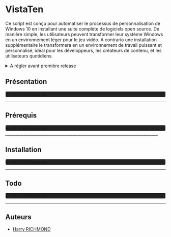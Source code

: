 
# VistaTen

Ce script est conçu pour automatiser le processus de personnalisation de Windows 10 en installant une suite complète de logiciels open source. De manière simple, les utilisateurs peuvent transformer leur système Windows en un environnement léger pour le jeu vidéo.
A contrario une installation supplémentaire le transformera en un environnement de travail puissant et personnalisé, idéal pour les développeurs, les créateurs de contenu, et les utilisateurs quotidiens.
<details>
<summary>A régler avant première release</summary>

1. Installeurs/FoxitPDFReader20232_L10N_Setup_Prom.7z.001 en deux parties à décompresser
2. Faire une version light
3. Reformuler la documentation au propre, en s'inspirant par exemple de l'extrait suivant :

<details>
<summary>Exemple</summary>
Pour démarrer avec le script de personnalisation de Linux Mint, suivez ces étapes simples :

1. Téléchargez le script sur votre machine Linux Mint.
2. Rendez le script exécutable avec la commande : `chmod +x custom-linux-mint.sh`.
3. Exécutez le script avec : `./custom-linux-mint.sh`.

</details>
</details>

## Présentation

<details style="background-color: #222222; border: 1px solid #ccc; border-radius: 4px;">
<summary>Afficher/Masquer</summary>

### Fonctionnalités

- **Installation Semi-Automatique** : Déployez votre environnement personnalisé avec le minimum d'intervention manuelle.
- **Suite Complète** : Le script inclut une suite minimale, idéal pour les joueurs de jeux-vidéos.
- **Suite Complète** : Le script inclut des logiciels pour le développement, la bureautique, le multimédia, et plus encore.
- **Open Source** : Tous (ou prou) les logiciels installés sont open source, garantissant transparence et respect de la vie privée.
- **Thème Préconfiguré** : Profitez d'un thème sobre et fonctionnel, conçu pour une expérience utilisateur optimale.

### Liste de logiciels

Une liste non exhaustive des logiciels inclus dans ce script :

- **Développement**: Codium, Git
- **Bureautique**: LibreOffice, Thunderbird
- **Multimédia**: GIMP, Kodi
- **Internet**: Vivaldi, FileZilla
- ...et beaucoup d'autres !

### Contributions

Les contributions sont les bienvenues ! Si vous avez des suggestions ou des améliorations, n'hésitez pas à soumettre une pull request ou à ouvrir une issue.

### License

Distribué sous la licence GPLv3. Voir `LICENSE` pour plus d'informations.
</details>

___________________________________________________________________________

## Prérequis

<details style="background-color: #222222; border: 1px solid #ccc; border-radius: 4px;">
<summary>Afficher/Masquer</summary>
Une installation fraîche de Windows 11 (si vous voulez un dual boot avec un OS Linux il faut installer windows en premier).

https://docs.atlasos.net/getting-started/installation/#1-download-an-iso
Choisir "Download Windows 11 24h2" et choisir la langue puis cliquez suyr "submit"

POUR MACH8NE VIRTUELLE VIRTUYALVBOX
Penser à cocher "skip unatendeted"

une fois arrivé à l'écran des choix (là où ils demandent de se connecter à son compte)
Lors de l'installation de windows, il faut bypass la connexion en ligne, pour ouvrir un batch shell faites `SHIFT + F10`, puis faites la commande suivante :

```batch
oobe\BypassNRO
# après reboot, quand vous serez sur la page "comment souhaitez vous configurez cet appareil" vous aurez besoin de couper internet avec
ipconfig /release
```

Juste après la dernière commande, vous pouvez cliquer sur suivant, il fera un compte local.

Si ça marche pas, recommencez en coupant internet manuellement.

Ensuite, il faut mettre powershell comme terminal par défaut, `Win + X` puis `A`, tapez ensuite :

```batch
irm https://massgrave.dev/get | iex
```

Choisir l'option 1


POUR MACH8NE VIRTUELLE VIRTUYALVBOX
Une fois installer, aller sur "Aide A propos de virtualbox" pour voir la version., moi virtualbox 7.0.16
https://download.virtualbox.org/virtualbox/7.0.10/VBoxGuestAdditions_7.0.10.iso
Le monter via "Prefiphérique/lecteurs optiques/choose a disk vile" et pointer "VBoxGuestAdditions_7.0.10.iso"

Faire l'installation, reboot, et on peut ejecter le cd après

Dans virtualbox, dans configuration/Général/avancé, activer bidirectionnel pour "presse papier partagé et pour "glisser dépooser"
FIN VIRTUAL BOX MANPIE



INSTALLER ATLAS OS
LA DOC :
https://docs.atlasos.net/getting-started/installation/

En gros c'est bon, aller sur
https://atlasos.net/

Cliquer sur "Get Started Now" et choisir "I'm Following the guide, show me the downloads" en bas.
Cliquer sur ATLAS Playbook pour le DL
Cliquer sur AME Wizard pour le DL

Aller dans les parametres de windows, puis "Windows Update", rechercher les màj, et les faire toute, y compris facultatices, jusqu'à quy'il y en ai plus du tout
Ouvrir le microsoft store pour tout Màj (dans le bouton latéral "telechargements")
Penser à reboot et çà reverfier les màj de microsoft update et de microsoft store



Faire toutes les maj de windows, ouvrir le windows store, allez dans Bibliothèque et faites les màj, faites des reboot et reverifiez les maj system et store.

Ensuite ouvrir "AME Wizard Beta.exe" depuis "AME Wizard Beta"
Da,s le repertoir "AtlasPlaybook_v0.4.1" glissez "AtlasPlaybook_v0.4.1.apbx" dans la fenetre de l'app "AME WIZARD", opuis suivre les instructions

Poursuivez l'installation, choisissez waterfox comme navigateur. A la fin il va reboot de lui même.

Au reboot, Atlas sera installé. Mais on va poursuivre un peu plus.

Dans Atlas/1. Software/ :

Dans C:\Windows\AtlasDesktop\1. Software lancez Install Software.cmd  :

LibreWolf
Steam
Playnite
Everything
Mozilla Thunderbird
foobar2000
Git
PuTTY
Ditto
OBS Studio
MSI Afterburner
CPU-Z
GPU-Z
Notepad++
VSCodium
BCUninstaller
HWiNFO
ShareX
Powershell 7
UniGetUI


utiliser ce projet avec les options par défaut
`https://github.com/Raphire/Win11Debloat`

NORMALEMENT LA COMMAND ESRT : (dans powershell adminà)
& ([scriptblock]::Create((irm "https://win11debloat.raphi.re/")))

Ensuite il faut utiliser O&O ShutUp10++ depuis le site pour être à jour `https://www.oo-software.com/en/shutup10`
dans Actions choisir "Appliquer tous les paramètres recommendés" (il faut le refaire à chaque màj de windows)
Ensuite faire l'installation des drivers avec le site :

Sur la page `https://www.touslesdrivers.com/index.php?v_page=29`
Cliquez pour télécharger `Drivers_3.0.4.exe`
`Lancez Mes_Drivers_3.0.4.exe` et faites les installations de drivers
Installer et installer tous les drivers.

`Win + X` et `A` et faites

```batch
winget install StartIsBack.StartAllBack
```




ou téléchargez le depuis `http://www.startallback.com`

Dans startallback
démarrer -> cocher tout sauf "Ouvrir le menu de recherche Windows pour voir plus détails"
Barre des tâches -> Taille des icone "S" Marge des icone "S", Emplacement de la barre des tâches à l'écran" : Haut, et "Centrer les icones de programmes" (séparé du bouton de démarrage)
Icones de la barre des tâches -> Dans activer ou descativer des icones systeme activer tout sauf la loupe et le stylet;
	tout activer sauf "Panneau de détails dans la zone inférieure" et "Appliquer la couleur d'accentuation système sur tous les éléments", et mettre "XL" pour la marge des icones
Explorateur -> tout activer sauf "Panneau de détails dans la zone inférieure" et "Appliquer la couleur d'accentuation système sur tous les éléments"


Lancer "StartAllFix.exe" et pour trouver le fichier c'est dans `C:\Program Files\StartAllBack`
C'est dans ce dossier pour changer des options.

Sinon pour améliorer l'explorateur dans le dossier atlas c'est dans `3. Configuration/Start Menu/` et lancer "ExplorerPatcher" pour l'installer



%LOCALAPPDATA%\StartAllBack

StartAllBackCfg.exe

dans Avancé faire "Désactiver ce logiciel pour l(utilisateur actuel

https://github.com/WitherOrNot/StartXBack/releases/tag/release

Copy dll in

%LOCALAPPDATA%\StartAllBack

et lancer startxback.cmd
Attendre qu'il corrige le bug


%LOCALAPPDATA%\StartAllBack

StartAllBackCfg.exe

dans Avancé DECOCHER "Désactiver ce logiciel pour l(utilisateur actuel




</details>
___________________________________________________________________________

## Installation

<details style="background-color: #222222; border: 1px solid #ccc; border-radius: 4px;">
<summary>Afficher/Masquer</summary>

### 1. Utilitaires  basiques

copiez "Outils" dans
C:\Program Files
Créez 4 dossier de téléchargement dans le dossier "Téléchargements"
Téléchargements navigateur
Téléchargements JD
Téléchargements torrent
Téléchargements ferdium

dans "Installeurs" installez nexus dock, copiez "wsbackup.wbk" dans
C:\Users\Public\Documents\Winstep
et importez les réglages dans l' avant dernière fenêtre d'options avec le bouton "Restaurer"
Installez également "JDownloaderSetup.exe", "FoxitPDFReader20232_L10N_Setup_Prom.exe" et "pCloud_Windows_3.11.17_x64.exe"
C:\Program Files (x86)\Foxit Software\Foxit PDF Reader

Dans jdownloader faire l'importation des options : dans 'Fichier choisissez "Export/Import" et "Importez les paramètres" et choisissez "JD2-Dark-Theme.jd2backup",
Pensez à corriger le chemin de téléchargements.

Attention JE VOUS D2CONSEILLE de Déplacer le dossier utilisateur sur une autre partition, si vous devez passer par un shell ça va foutre en l'air vos liens système et niquer possiblement d'autre processus côté back, ewindows c'est de la merde.

### 2. Chocolatey



SEMBLME FACLTATIF, DEJA INSTALLE EN PREREQUIS JE PENSE
Ouvrez powershell en administrateur avec 'Win+X' Puis 'A' :

```powershell
Get-ExecutionPolicy
```

puis :

```powershell
Set-ExecutionPolicy Bypass -Scope Process -Force; [System.Net.ServicePointManager]::SecurityProtocol = [System.Net.ServicePointManager]::SecurityProtocol -bor 3072; iex ((New-Object System.Net.WebClient).DownloadString('https://community.chocolatey.org/install.ps1'))
```
PAS FADCULTATIF

Ensuite lancez "install executer en tant qu'administrateur.bat" via 'clic droit' "executer en mode administrateur"

### 3. Winget

Commande pour lister les dépôts dans cmder

```batch
winget search | sort
```

Dans le powershell en administrateur, importez les pré réglages avec

```powershell
winget import --accept-package-agreements --accept-source-agreements "C:\Program Files\Outils\winget.txt"
```

Ensuite dans un powershell non admin le refaire.

Le faire au moins 2x de suite pour être sûr d'avoir tout récupéré, en ce moment se relance seulement portmaster.

Facultatif, si vous voulez exporter votre propre liste d'app :

```powershell
winget export "C:\Program Files\Outils\winget.txt"
```

et la radio à installer depuis [apps.microsoft.com](https://apps.microsoft.com/store/detail/9WZDNCRDR0C2?hl=fr-fr&gl=FR)

dans
`C:\Program Files\Outils`
`Lancez Mes_Drivers_3.0.4.exe` et faites les installations de drivers

Et lancez imageGlass depuis le menu et faite les confirmations du premier démarrage, mettez le par défaut quand demandé.

### 4. Lecteur PDF

Pour Foxit reader ouvrez-le, avec la commande

```batch
"C:\Program Files (x86)\Foxit Software\Foxit PDF Reader\FoxitPDFReader.exe"
Choisir "set as default pdf reader"
```

Aller dans "File/Preferences"
"Language" et cochez "Use system local language" puis "OK" et "Restart Now"
Aller dans Fichiers/Préférences
Dans "Accessibilité
Cocher "Remplacer les couleurs du document"
Cocher "Couleur personnalisé"
Mettre arrière-plan de page en noir
Mettre texte du document en blanc
Aller dans l'onglet "Général"
Tout en bas tout décocher dans l'encadré "Démarrage de l'application"
Cocher "Désactiver toutes les fonctionnalités qui exigent une connexion à internet"
Cliquer sur "OK" et quitter
Allez en haut à gauche, Fichier, Apparence, et choisir "sombre"

### 5. Cmder

Ouvrez Cmder, allez dans les options avec 'Win+Alt+P"

Allez dans "General>Confirm" et décochez le dernier de la liste (dans "miscellaneous") :
"Show '...brought ConEmu OnTop. Revert' confirmation box"

Cliquez sur "Save settings"

Redémmarez

après reboot faire une màj avec

```batch
clink update
```

Win+Alt+P et aller dans "General/Confirm"
et décochez en bas "Show`...brought ConEmu OnTop. Revert ?` confirmation box.

Ensuite
dans "General" aller à "Choose your startup task" et mettez
{PowerShell::PowerShell as Admin}

### 6. Icônes et souris

Allez dans
`C:\Program Files\Outils\icones\Souris theme la capitaine`
'Clic droit' sur "install.inf" et "Installer"
Ensuite clic droit sur le bureau et choisissez "personnaliser", puis dans "Thèmes" et
cliquez sur "Curseur de la souris"
Pointez le fichier "install.inf" se trouvant dans le dossier "souris"
Dans l'onglet "Pointeurs" choisissez dans "Modèles" le thème "Capitaine Cursors"
Dans l'onglet "Options du pointeur" décochez "Améliorer la précision du pointeur"
Profitez en pour régler la vitesse de votre souris si besoin (800 dps est bien en passant
si vous avez un logiciel tier)
Cliquez sur "Appliquer" et "OK"

`C:\Program Files\Outils\icones\7tsp GUI v0.6(2019).exe`
Cliquez sur "ajouter un pack" et dans
C:\Program Files\Outils\icones
Choisissez "7TSP Kora"
Ensuite cliquez sur "Démarrage" en bas à droite.
L'ordi redémmarre avec les nouvelles icones.

### 7. Menu démarrer

Et faites un backup de menu démarrer start menu

`C:\ProgramData\Microsoft\Windows\Start Menu`

`%USERPROFILE%\AppData\Roaming\Microsoft\Windows\Start Menu`
dans
`C:\Program Files\Outils\Backup Menu demarrer`

Ensuite pouvez nettoyer la liste des applications sans craintes dans les deux dossiers.

### 8. Explorateur de fichiers

Puis 'clic droit' sur un endroit vide du bureau, "Personnaliser"

Allez dans Couleur et "Choisissez votre couleur" = Sombre
Descendez la fenêtre jusqu'à "Couleurs Windows" et cliquez sur "Couleur personnalisée"
"Plus"
et entrez
`#191919`
Puis "OK"

Cochez (juste en dessous) :
Démarrer,barre des tâches et centre de notifications
Barre de titre et bordures de fenêtres

### 9. OldNewExplorer

Dans
`C:\Program Files\Outils\OldNewExplorer`
lancer "OldNewExplorerCfg.exe"

Cocher seulement

Use classical drive grouping in This PC
Use command bar instead of Ribbon
Hide caption text in File Explorer windows
Hide caption icon in File Explorer windows
Show status bar

puis "Install"

### 10. Avoir les permissions sur les fichiers

Allez dans

`C:\Program Files\Outils\EcMenu`
Lancez EcMenu_x64.exe

Tout en bas
cochez "Prendre possession" dans "Menu contextuel des dossiers" et "Menu contextuel des fichiers"
Cliquez sur l'icone de souris avec un "+" vert en haut à gauche, et fermez.



### 11. Derniers réglages

Dans l'explorateur de fichiers clic droit sur "Accès rapide" dans la navbar à gauche et "Options"
Décochez "Afficher les dossiers récemment utilisés dans Accès rapide"

Dans CMDER
winget install -e --id VideoLAN.VLC

### 12. Finalité finale

afficher les extensions
Dans l'explorateur de fichiers, alt pour faire apparaître la barre de menu puis outils/ "Options de dossiers", "Affichage"
et décochez "Masquer les extensions de fichiers dont le type est connu"

déplacer ear trumpet aussi
Dans la barre du haut allez dans le sous menu masqué et remplacer l'icone du son par celle de ear trumpet
</details>

___________________________________________________________________________

## Todo

<details style="background-color: #222222; border: 1px solid #ccc; border-radius: 4px;">
<summary>Afficher/Masquer</summary>

1. Faire un script de customisation pour une nouvelle session
2. Faire un script pour rétablir les customisations de thème après une upgrade hasardeuse
3. Corriger le lien des MDP de Vivaldi, et ajouter les options corrigées de ~/.config/vivaldi à l'archive
4. Supprimer du .hidden le dossier Games
5. Refaire le lisez-moi
6. Faire la liste de toutes les applications
7. Faire une application simple pour changer sa version de Java
8. Faire un dossier ToDO pour simplifier la gestion projet

</details>

___________________________________________________________________________

## Auteurs

- [Harry RICHMOND](https://github.com/RogerBytes)
